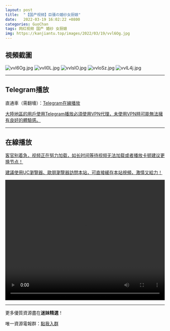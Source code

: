 ```yaml
---
layout: post
title:  "【国产视频】巨骚の婚纱女厨娘"
date:   2022-03-19 16:02:22 +0800
categories: GuoChan
tags: 网红视频 国产 婚纱 女厨娘
img: https://kanjiantu.top/images/2022/03/19/vvl6Og.jpg
---
```



## 視頻截圖

![vvl6Og.jpg](https://kanjiantu.top/images/2022/03/19/vvl6Og.jpg)
![vvll0L.jpg](https://kanjiantu.top/images/2022/03/19/vvll0L.jpg)
![vvlsIO.jpg](https://kanjiantu.top/images/2022/03/19/vvlsIO.jpg)
![vvloSz.jpg](https://kanjiantu.top/images/2022/03/19/vvloSz.jpg)
![vvlL4j.jpg](https://kanjiantu.top/images/2022/03/19/vvlL4j.jpg)

* * *
## Telegram播放

直通車（需翻墻）：[Telegram在線播放](https://t.me/mimeijingxuan/254)

<u>大陸地區的用戶使用Telegram播放必須使用VPN代理，未使用VPN時可能無法擁有良好的體驗感。</u> 
* * *
## 在線播放
<u>客官别着急，视频正在努力加载，如长时间等待视频无法加载或者播放卡顿建议更换节点！</u>

<u>建議使用UC瀏覽器、歐朋瀏覽器訪問本站，可直接緩存本站視頻，激情又給力！</u>
<center><video src="https://cdn.publer.io/uploads/videos/6247e841db2797343b249e41/f811fd0e31295e4889b7b27e7c976199.mp4" width="100%" height="380px" controls="controls"></video></center>


* * *
更多優質資源盡在**迷妹精選**！

唯一資源電報群：[點我入群](https://t.me/mimeijingxuan)


